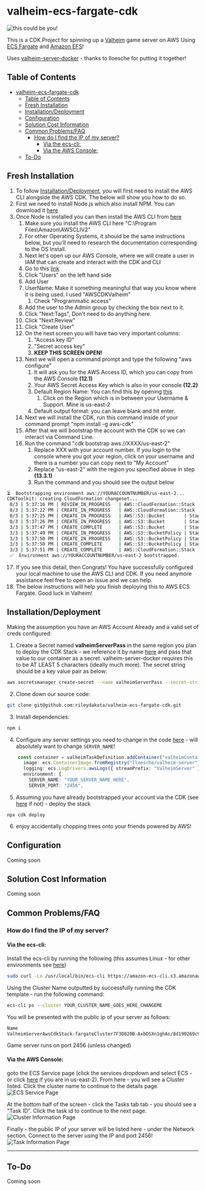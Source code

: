 # valheim-ecs-fargate-cdk

![this could be you!](giphy.gif)

This is a CDK Project for spinning up a [Valheim](https://store.steampowered.com/app/892970/Valheim/) game server on AWS Using [ECS Fargate](https://aws.amazon.com/fargate/?whats-new-cards.sort-by=item.additionalFields.postDateTime&whats-new-cards.sort-order=desc&fargate-blogs.sort-by=item.additionalFields.createdDate&fargate-blogs.sort-order=desc) and [Amazon EFS](https://aws.amazon.com/efs/)!

Uses [valheim-server-docker](https://github.com/lloesche/valheim-server-docker) - thanks to lloesche for putting it together!

## Table of Contents
- [valheim-ecs-fargate-cdk](#valheim-ecs-fargate-cdk)
  - [Table of Contents](#table-of-contents)
  - [Fresh Installation](#fresh-installation)
  - [Installation/Deployment](#installationdeployment)
  - [Configuration](#configuration)
  - [Solution Cost Information](#solution-cost-information)
  - [Common Problems/FAQ](#common-problemsfaq)
    - [How do I find the IP of my server?](#how-do-i-find-the-ip-of-my-server)
      - [Via the ecs-cli:](#via-the-ecs-cli)
      - [Via the AWS Console:](#via-the-aws-console)
  - [To-Do](#to-do)

## Fresh Installation
1. To follow [Installation/Deployment](#installationdeployment), you will first need to install the AWS CLI alongside the AWS CDK. The below will show you how to do so. 
2. First we need to install Node.js which also install NPM. You can download it [here](https://nodejs.org/en/)
3. Once Node is installed you can then install the AWS CLI from [here](https://docs.aws.amazon.com/cli/latest/userguide/install-cliv2.html)
   1. Make sure you install the AWS CLI here "C:\Program Files\Amazon\AWSCLIV2"
   2. For other Operating Systems, it should be the same instructions below, but you'll need to research the documentation corresponding to the OS Install.
   3. Next let's open up our AWS Console, where we will create a user in IAM that can create and interact with the CDK and CLI
   4. Go to this [link](https://console.aws.amazon.com/iam/home#/home)
   5. Click "Users" on the left hand side
   6. Add User
   7. UserName: Make it something meaningful that way you know where it is being used. I used "AWSCDKValheim"
      1. Check "Programmatic access"
   8. Add the user to the Admin group by checking the box next to it.
   9. Click "Next:Tags", Don't need to do anything here.
   10. Click "Next:Review"
   11. Click "Create User"
   12. On the next screen you will have two very important columns:
       1.  "Access key ID"
       2.  "Secret access key"
       3.  **KEEP THIS SCREEN OPEN!**
   13. Next we will open a command prompt and type the following "aws configure"
       1.  It will ask you for the AWS Access ID, which you can copy from the AWS Console **(12.1)**
       2.  Your AWS Secret Access Key which is also in your console **(12.2)**
       3.  Default Region Name: You can find this by opening [this](https://us-east-2.console.aws.amazon.com/console/home)
           1.  Click on the Region which is in between your Username & Support. Mine is us-east-2
       4. Default output format: you can leave blank and hit enter. 
   14. Next we will install the CDK, run this command inside of your command prompt "npm install -g aws-cdk"
   15. After that we will bootstrap the account with the CDK so we can interact via Command Line. 
   16. Run the command "cdk bootstrap aws://XXXX/us-east-2"
       1.  Replace XXX with your account number. If you login to the console where you got your region, click on your username and there is a number you can copy next to "My Account" 
       2.  Replace "us-east-2" with the region you specified above in step **(13.3.1)**
       3.  Run the command and you should see the output below
```bash
⏳  Bootstrapping environment aws://YOURACCOUNTNUMBER/us-east-2...
CDKToolkit: creating CloudFormation changeset...
 0/3 | 5:37:16 PM | REVIEW_IN_PROGRESS   | AWS::CloudFormation::Stack | CDKToolkit User Initiated
 0/3 | 5:37:22 PM | CREATE_IN_PROGRESS   | AWS::CloudFormation::Stack | CDKToolkit User Initiated
 0/3 | 5:37:25 PM | CREATE_IN_PROGRESS   | AWS::S3::Bucket       | StagingBucket
 0/3 | 5:37:26 PM | CREATE_IN_PROGRESS   | AWS::S3::Bucket       | StagingBucket Resource creation Initiated
 3/3 | 5:37:47 PM | CREATE_COMPLETE      | AWS::S3::Bucket       | StagingBucket
 3/3 | 5:37:49 PM | CREATE_IN_PROGRESS   | AWS::S3::BucketPolicy | StagingBucketPolicy
 3/3 | 5:37:50 PM | CREATE_IN_PROGRESS   | AWS::S3::BucketPolicy | StagingBucketPolicy Resource creation Initiated
 3/3 | 5:37:50 PM | CREATE_COMPLETE      | AWS::S3::BucketPolicy | StagingBucketPolicy
 3/3 | 5:37:51 PM | CREATE_COMPLETE      | AWS::CloudFormation::Stack | CDKToolkit
 ✅  Environment aws://YOURACCOUNTNUMBER/us-east-2 bootstrapped.
 ```
 17. If you see this detail, then Congrats! You have successfully configured your local machine to use the AWS CLI and CDK. If you need anymore assistance feel free to open an issue and we can help. 
 18. The below instructions will help you finish deploying this to AWS ECS Fargate. Good luck in Valheim!
## Installation/Deployment

Making the assumption you have an AWS Account Already and a valid set of creds configured:

1. Create a Secret named **valheimServerPass** in the same region you plan to deploy the CDK Stack - we reference it by name [here](lib/valheim-server-aws-cdk-stack.ts#L14-17) and pass that value to our container as a secret. valheim-server-docker requires this to be AT LEAST 5 characters (ideally much more). The secret string should be a key value pair as below:

```bash
aws secretsmanager create-secret --name valheimServerPass --secret-string '{"VALHEIM_SERVER_PASS":"SuperSecretServerPassword"}'
```

2. Clone down our source code:

```bash
git clone git@github.com:rileydakota/valheim-ecs-fargate-cdk.git
```

3. Install dependencies:

```bash
npm i
```

4. Configure any server settings you need to change in the code [here](lib/valheim-server-aws-cdk-stack.ts#L66-82) - will absolutely want to change `SERVER_NAME`!

```typescript
    const container = valheimTaskDefinition.addContainer("valheimContainer", {
      image: ecs.ContainerImage.fromRegistry("lloesche/valheim-server"),
      logging: ecs.LogDrivers.awsLogs({ streamPrefix: "ValheimServer" }),
      environment: {
        SERVER_NAME: "YOUR_SERVER_NAME_HERE",
        SERVER_PORT: "2456",
```

5. Assuming you have already bootstrapped your account via the CDK (see [here](https://docs.aws.amazon.com/cdk/latest/guide/bootstrapping.html) if not) - deploy the stack

```
npx cdk deploy
```

6. enjoy accidentally chopping trees onto your friends powered by AWS!

## Configuration

Coming soon

## Solution Cost Information

Coming soon

## Common Problems/FAQ

### How do I find the IP of my server?

#### Via the ecs-cli:

Install the ecs-cli by running the following (this assumes Linux - for other environments see [here](https://docs.aws.amazon.com/AmazonECS/latest/developerguide/ECS_CLI_installation.html))

```bash
sudo curl -Lo /usr/local/bin/ecs-cli https://amazon-ecs-cli.s3.amazonaws.com/ecs-cli-linux-amd64-latest
```

Using the Cluster Name outputted by successfully running the CDK template - run the following command:

```bash
ecs-cli ps --cluster YOUR_CLUSTER_NAME_GOES_HERE_CHANGEME
```

You will be presented with the public ip of your server as follows:

```bash
Name                                                                                                            State    Ports                                                                                     TaskDefinition                                            Health
ValheimServerAwsCdkStack-fargateCluster7F3D820B-AxbOSXn1ghAs/8d190269c9df4d3e9709dccb89bdf3d8/valheimContainer  RUNNING  1.1.1.1:2456->2456/udp, 1.1.1.1:2457->2457/udp, 1.1.1.1:2458->2458/udp  ValheimServerAwsCdkStackvalheimTaskDefinitionB5805DE1:17  UNKNOWN
```

Game server runs on port 2456 (unless changed)

#### Via the AWS Console: 
goto the ECS Service page (click the services dropdown and select ECS - or click [here](https://us-east-2.console.aws.amazon.com/ecs) if you are in us-east-2). From here - you will see a Cluster listed. Click the cluster name to continue to the details page.
![ECS Service Page](.img/Cluster.PNG)

At the bottom half of the screen - click the Tasks tab tab - you should see a "Task ID". Click the task id to continue to the next page.
![Cluster Information Page](.img/TaskTab.PNG)

Finally - the public IP of your server will be listed here - under the Network section. Connect to the server using the IP and port 2456!
![Task Information Page](.img/TaskInfo.PNG)

---

## To-Do

Coming soon
